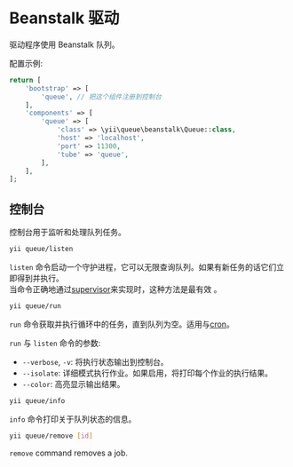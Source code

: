 Beanstalk 驱动
================

驱动程序使用 Beanstalk 队列。

配置示例:

```php
return [
    'bootstrap' => [
        'queue', // 把这个组件注册到控制台
    ],
    'components' => [
        'queue' => [
            'class' => \yii\queue\beanstalk\Queue::class,
            'host' => 'localhost',
            'port' => 11300,
            'tube' => 'queue',
        ],
    ],
];
```

控制台
-------

控制台用于监听和处理队列任务。

```sh
yii queue/listen
```

`listen` 命令启动一个守护进程，它可以无限查询队列。如果有新任务的话它们立即得到并执行。  
当命令正确地通过[supervisor](worker.md#supervisor)来实现时，这种方法是最有效 。

```sh
yii queue/run
```

`run` 命令获取并执行循环中的任务，直到队列为空。适用与[cron](worker.md#cron)。

`run` 与 `listen` 命令的参数:

- `--verbose`, `-v`: 将执行状态输出到控制台。
- `--isolate`: 详细模式执行作业。如果启用，将打印每个作业的执行结果。
- `--color`: 高亮显示输出结果。

```sh
yii queue/info
```

`info` 命令打印关于队列状态的信息。

```sh
yii queue/remove [id]
```

`remove` command removes a job.
